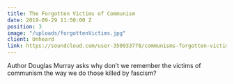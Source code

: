 ```yaml
---
title: The Forgotten Victims of Communism
date: 2019-09-29 11:50:00 Z
position: 3
image: "/uploads/forgottenVictims.jpg"
client: Unheard
link: https://soundcloud.com/user-350933778/communisms-forgotten-victims
---
```


Author Douglas Murray asks why don’t we remember the victims of communism the way we do those killed by fascism?